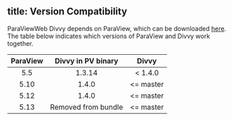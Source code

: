 title: Version Compatibility
---
ParaViewWeb Divvy depends on ParaView, which can be downloaded [here](http://www.paraview.org/download/).
The table below indicates which versions of ParaView and Divvy work together.

| ParaView |   Divvy in PV binary    |                Divvy                |
|:--------:|:-----------------------:|:-----------------------------------:|
| 5.5      | 1.3.14                  | < 1.4.0                             |
| 5.10     | 1.4.0                   | <= master                           |
| 5.12     | 1.4.0                   | <= master                           |
| 5.13     | Removed from bundle     | <= master                           |
